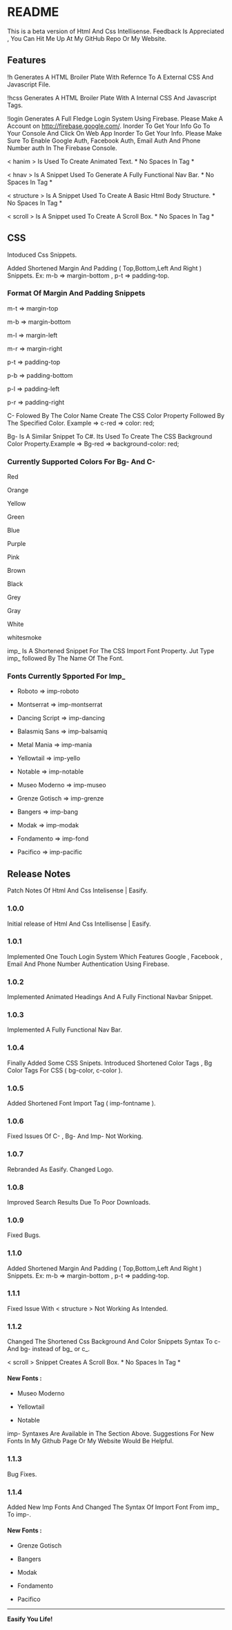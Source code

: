 # README

This is a beta version of Html And Css Intellisense. Feedback Is Appreciated , You Can Hit Me Up At My GitHub Repo Or My Website.

## Features
!h Generates A HTML Broiler Plate With Refernce To A External CSS And Javascript File.

!hcss Generates A HTML Broiler Plate With A Internal CSS And Javascript Tags.

!login Generates A Full Fledge Login System Using Firebase. Please Make A Account on http://firebase.google.com/. Inorder To Get Your Info Go To Your Console And Click On Web App Inorder To Get Your Info. Please Make Sure To Enable Google Auth, Facebook Auth, Email Auth And Phone Number auth In The Firebase Console.

< hanim > Is Used To Create Animated Text. * No Spaces In Tag *

< hnav > Is A Snippet Used To Generate A Fully Functional Nav Bar. * No Spaces In Tag *

< structure > Is A Snippet Used To Create A Basic Html Body Structure. * No Spaces In Tag *

< scroll > Is A Snippet used To Create A Scroll Box. * No Spaces In Tag *

## CSS

Intoduced Css Snippets.

Added Shortened Margin And Padding ( Top,Bottom,Left And Right ) Snippets. Ex: m-b => margin-bottom , p-t => padding-top.

### Format Of Margin And Padding Snippets

m-t => margin-top

m-b => margin-bottom

m-l => margin-left

m-r => margin-right

p-t => padding-top

p-b => padding-bottom

p-l => padding-left

p-r => padding-right

C- Folowed By The Color Name Create The CSS Color Property Followed By The Specified Color. Example => c-red => color: red;

Bg- Is A Similar Snippet To C#. Its Used To Create The CSS Background Color Property.Example => Bg-red => background-color: red;

### Currently Supported Colors For Bg- And C-

Red

Orange

Yellow

Green

Blue

Purple

Pink

Brown

Black

Grey

Gray

White

whitesmoke

imp_ Is A Shortened Snippet For The CSS Import Font Property. Jut Type imp_ followed By The Name Of The Font.

### Fonts Currently Spported For Imp_

- Roboto => imp-roboto

- Montserrat => imp-montserrat

- Dancing Script => imp-dancing

- Balasmiq Sans => imp-balsamiq

- Metal Mania => imp-mania

- Yellowtail => imp-yello

- Notable => imp-notable

- Museo Moderno => imp-museo

- Grenze Gotisch => imp-grenze

- Bangers => imp-bang

- Modak => imp-modak

- Fondamento => imp-fond

- Pacifico => imp-pacific

## Release Notes

Patch Notes Of Html And Css Intelisense | Easify.

### 1.0.0

Initial release of Html And Css Intellisense | Easify.

### 1.0.1

Implemented One Touch Login System Which Features Google , Facebook , Email And Phone Number Authentication Using Firebase.

### 1.0.2

Implemented Animated Headings And A Fully Finctional Navbar Snippet.

### 1.0.3

Implemented A Fully Functional Nav Bar.

### 1.0.4

Finally Added Some CSS Snipets. Introduced Shortened Color Tags , Bg Color Tags For CSS ( bg-color, c-color ).

### 1.0.5 

Added Shortened Font Import Tag ( imp-fontname ).

### 1.0.6

Fixed Issues Of C- , Bg- And Imp- Not Working.

### 1.0.7

Rebranded As Easify. Changed Logo.


### 1.0.8

Improved Search Results Due To Poor Downloads.


### 1.0.9

Fixed Bugs.

### 1.1.0

Added Shortened Margin And Padding ( Top,Bottom,Left And Right ) Snippets. Ex: m-b => margin-bottom , p-t => padding-top.

### 1.1.1

Fixed Issue With < structure > Not Working As Intended.

### 1.1.2

Changed The Shortened Css Background And Color Snippets Syntax To c- And bg- instead of bg_ or c_.

< scroll > Snippet Creates A Scroll Box. * No Spaces In Tag *

#### New Fonts : 

- Museo Moderno

- Yellowtail

- Notable 

imp- Syntaxes Are Available in The Section Above. Suggestions For New Fonts In My Github Page Or My Website Would Be Helpful.

### 1.1.3

Bug Fixes.

### 1.1.4

Added New Imp Fonts And Changed The Syntax Of Import Font From imp_ To imp-.

#### New Fonts :

- Grenze Gotisch

- Bangers 

- Modak

- Fondamento

- Pacifico

-----------------------------------------------------------------------------------------------------------

**Easify You Life!**
